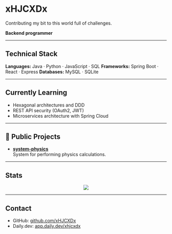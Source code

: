 # xHJCXDx  

Contributing my bit to this world full of challenges. 

**Backend programmer**

---

## Technical Stack  

**Languages:** Java · Python · JavaScript · SQL
**Frameworks:** Spring Boot · React · Express
**Databases:** MySQL · SQLite

---

## Currently Learning  

- Hexagonal architectures and DDD  
- REST API security (OAuth2, JWT)  
- Microservices architecture with Spring Cloud  

---

## 📂 Public Projects  

- **[system-physics](https://github.com/xHJCXDx/CPhysics)**  
  System for performing physics calculations.  

---

## Stats  

<!-- GitHub Trophies -->  
<!--
<p align="center">  
  <img src="https://github-profile-trophy.vercel.app/?username=xHJCXDx&theme=onedark&no-frame=true&no-bg=true&margin-w=15" />  
</p>  
-->

<!-- Main Stats -->  
<!--
<p align="center">  
  <img src="https://github-readme-stats.vercel.app/api?username=xHJCXDx&show_icons=true&theme=tokyonight&hide_border=true" />  
  <img src="https://github-readme-stats.vercel.app/api/top-langs/?username=xHJCXDx&layout=compact&theme=tokyonight&hide_border=true" />  
</p>  
-->

<!-- Contribution Streak -->  
<p align="center">  
  <img src="https://github-readme-streak-stats.herokuapp.com/?user=xHJCXDx&theme=tokyonight&hide_border=true" />  
</p>  

---

## Contact  

- GitHub: [github.com/xHJCXDx](https://github.com/xHJCXDx)  
- Daily.dev: [app.daily.dev/xhjcxdx](https://app.daily.dev/xhjcxdx)  
